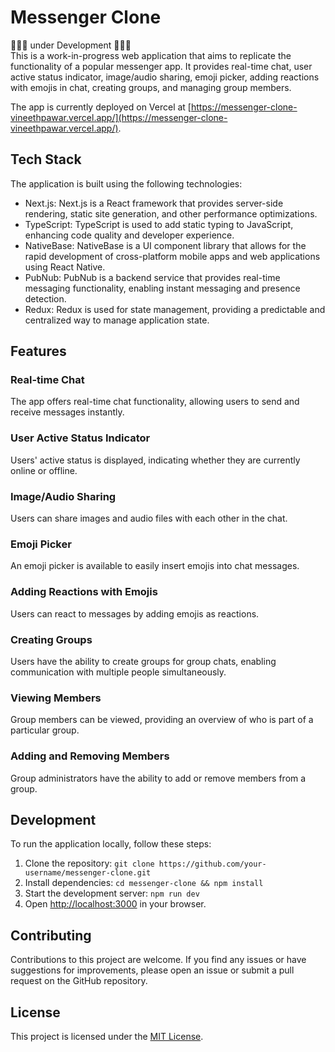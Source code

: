 # Messenger Clone


:construction::construction::construction: under Development :construction::construction::construction: <br>
This is a work-in-progress web application that aims to replicate the functionality of a popular messenger app. It provides real-time chat, user active status indicator, image/audio sharing, emoji picker, adding reactions with emojis in chat, creating groups, and managing group members.

The app is currently deployed on Vercel at [https://messenger-clone-vineethpawar.vercel.app/](https://messenger-clone-vineethpawar.vercel.app/).

## Tech Stack

The application is built using the following technologies:

- Next.js: Next.js is a React framework that provides server-side rendering, static site generation, and other performance optimizations.
- TypeScript: TypeScript is used to add static typing to JavaScript, enhancing code quality and developer experience.
- NativeBase: NativeBase is a UI component library that allows for the rapid development of cross-platform mobile apps and web applications using React Native.
- PubNub: PubNub is a backend service that provides real-time messaging functionality, enabling instant messaging and presence detection.
- Redux: Redux is used for state management, providing a predictable and centralized way to manage application state.

## Features

### Real-time Chat

The app offers real-time chat functionality, allowing users to send and receive messages instantly.

### User Active Status Indicator

Users' active status is displayed, indicating whether they are currently online or offline.

### Image/Audio Sharing

Users can share images and audio files with each other in the chat.

### Emoji Picker

An emoji picker is available to easily insert emojis into chat messages.

### Adding Reactions with Emojis

Users can react to messages by adding emojis as reactions.

### Creating Groups

Users have the ability to create groups for group chats, enabling communication with multiple people simultaneously.

### Viewing Members

Group members can be viewed, providing an overview of who is part of a particular group.

### Adding and Removing Members

Group administrators have the ability to add or remove members from a group.

## Development

To run the application locally, follow these steps:

1. Clone the repository: `git clone https://github.com/your-username/messenger-clone.git`
2. Install dependencies: `cd messenger-clone && npm install`
3. Start the development server: `npm run dev`
4. Open [http://localhost:3000](http://localhost:3000) in your browser.

## Contributing

Contributions to this project are welcome. If you find any issues or have suggestions for improvements, please open an issue or submit a pull request on the GitHub repository.

## License

This project is licensed under the [MIT License](LICENSE).
